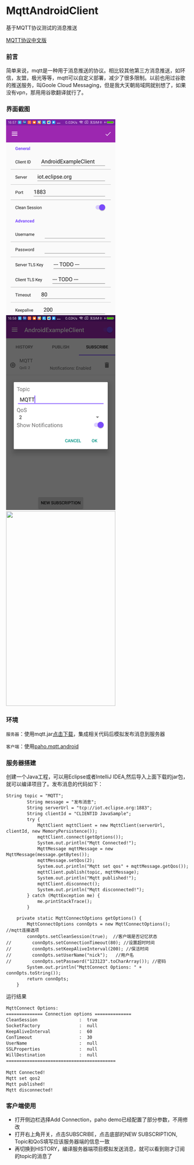 # MqttAndroidClient
基于MQTT协议测试的消息推送

[MQTT协议中文版](https://github.com/mcxiaoke/mqtt)

### 前言

简单来说，mqtt是一种用于消息推送的协议。相比较其他第三方消息推送，如环信，友盟，极光等等，mqtt可以自定义部署，减少了很多限制。以前也用过谷歌的推送服务，叫Goole Cloud Messaging，但是我大天朝局域网就别想了，如果没有vpn，那用用谷歌翻译就行了。

### 界面截图

<img width="300" height="533" src="https://github.com/zhangxiaofan918/MqttAndroidClient/blob/master/Images/device-2017-12-05-165743.png"/>
<img width="300" height="533" src="https://github.com/zhangxiaofan918/MqttAndroidClient/blob/master/Images/device-2017-12-05-165823.png"/>
<img width="300" height="533" src="hhttps://github.com/zhangxiaofan918/MqttAndroidClient/blob/master/Images/device-2017-12-05-165758.png"/>

### 环境
`服务器`：使用mqtt.jar[点击下载](https://repo.eclipse.org/content/repositories/paho/org/eclipse/paho/mqtt-client/0.4.0/)，集成相关代码后模拟发布消息到服务器

`客户端`：使用[paho.mqtt.android](https://github.com/eclipse/paho.mqtt.android)

### 服务器搭建
创建一个Java工程，可以用Eclipse或者IntelliJ IDEA,然后导入上面下载的jar包，就可以编译项目了。发布消息的代码如下：

```
String topic = "MQTT";
        String message = "发布消息";
        String serverUrl = "tcp://iot.eclipse.org:1883";
        String clientId = "CLIENTID JavaSample";
        try {
            MqttClient mqttClient = new MqttClient(serverUrl, clientId, new MemoryPersistence());
            mqttClient.connect(getOptions());
            System.out.println("Mqtt Connected!");
            MqttMessage mqttMessage = new MqttMessage(message.getBytes());
            mqttMessage.setQos(2);
            System.out.println("Mqtt set qos" + mqttMessage.getQos());
            mqttClient.publish(topic, mqttMessage);
            System.out.println("Mqtt published!");
            mqttClient.disconnect();
            System.out.println("Mqtt disconnected!");
        } catch (MqttException me) {
            me.printStackTrace();
        }
```
```
    private static MqttConnectOptions getOptions() {
        MqttConnectOptions connOpts = new MqttConnectOptions();  //mqtt连接选项
        connOpts.setCleanSession(true);  //客户端是否记忆状态
//        connOpts.setConnectionTimeout(80); //设置超时时间
//        connOpts.setKeepAliveInterval(200); //保活时间
//        connOpts.setUserName("nick");   //用户名
//        connOpts.setPassword("123123".toCharArray()); //密码
        System.out.println("MqttConnect Options: " + connOpts.toString());
        return connOpts;
    }
```
运行结果

```
MqttConnect Options: 
============== Connection options ==============
CleanSession                :  true
SocketFactory               :  null
KeepAliveInterval           :  60
ConTimeout                  :  30
UserName                    :  null
SSLProperties               :  null
WillDestination             :  null
==========================================

Mqtt Connected!
Mqtt set qos2
Mqtt published!
Mqtt disconnected!
```

### 客户端使用
- 打开侧边栏选择Add Connection，paho demo已经配置了部分参数，不用修改
- 打开右上角开关，点击SUBSCRIBE，点击底部的NEW SUBSCRIPTION, Topic和QoS填写应该服务器端的信息一致
- 再切换到HISTORY，编译服务器端项目模拟发送消息，就可以看到刚才订阅的topic的消息了







